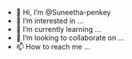 - 👋 Hi, I’m @Suneetha-penkey
- 👀 I’m interested in ...
- 🌱 I’m currently learning ...
- 💞️ I’m looking to collaborate on ...
- 📫 How to reach me ...

<!---
Suneetha-penkey/Suneetha-penkey is a ✨ special ✨ repository because its `README.md` (this file) appears on your GitHub profile.
You can click the Preview link to take a look at your changes.
--->
